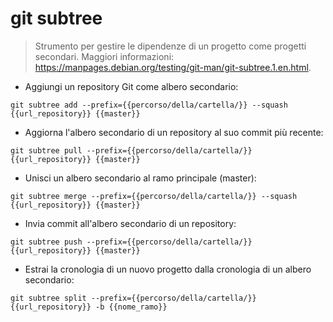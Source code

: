 # git subtree

> Strumento per gestire le dipendenze di un progetto come progetti secondari.
> Maggiori informazioni: <https://manpages.debian.org/testing/git-man/git-subtree.1.en.html>.

- Aggiungi un repository Git come albero secondario:

`git subtree add --prefix={{percorso/della/cartella/}} --squash {{url_repository}} {{master}}`

- Aggiorna l'albero secondario di un repository al suo commit più recente:

`git subtree pull --prefix={{percorso/della/cartella/}} {{url_repository}} {{master}}`

- Unisci un albero secondario al ramo principale (master):

`git subtree merge --prefix={{percorso/della/cartella/}} --squash {{url_repository}} {{master}}`

- Invia commit all'albero secondario di un repository:

`git subtree push --prefix={{percorso/della/cartella/}} {{url_repository}} {{master}}`

- Estrai la cronologia di un nuovo progetto dalla cronologia di un albero secondario:

`git subtree split --prefix={{percorso/della/cartella/}} {{url_repository}} -b {{nome_ramo}}`
